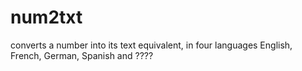 num2txt
=======

converts a number into its text equivalent, in four languages English, French, German, Spanish and ????


